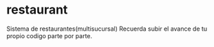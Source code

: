 # restaurant
Sistema de restaurantes(multisucursal)
Recuerda subir el avance de tu propio codigo parte por parte.
